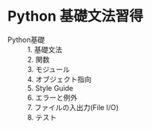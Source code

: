 <h1>Python 基礎文法習得</h1>
<dl>
  <dt>Python基礎</dt>
  <dd>1. 基礎文法</dd>
  <dd>2. 関数</dd>
  <dd>3. モジュール</dd>
  <dd>4. オブジェクト指向</dd>
  <dd>5. Style Guide</dd>
  <dd>6. エラーと例外</dd>
  <dd>7. ファイルの入出力(File I/O)</dd>
  <dd>8. テスト</dd>
</dl>
